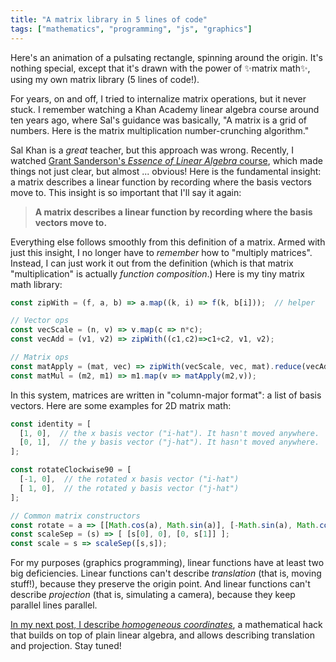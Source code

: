 ```yaml
---
title: "A matrix library in 5 lines of code"
tags: ["mathematics", "programming", "js", "graphics"]
---
```


Here's an animation of a pulsating rectangle, spinning around the origin.
It's nothing special, except that it's drawn with the power of ✨matrix math✨,
using my own matrix library (5 lines of code!).

<canvas id="anim" style="background-color: rgb(255,255,200); width: 400px"></canvas>

For years, on and off, I tried to internalize matrix operations, but it never stuck.
I remember watching a Khan Academy linear algebra course around ten years ago,
where Sal's guidance was basically,
"A matrix is a grid of numbers.
Here is the matrix multiplication number-crunching algorithm."

Sal Khan is a _great_ teacher, but this approach was wrong.
Recently, I watched [Grant Sanderson's _Essence of Linear Algebra_ course](https://www.youtube.com/playlist?list=PLZHQObOWTQDPD3MizzM2xVFitgF8hE_ab),
which made things not just clear, but almost ... obvious!
Here is the fundamental insight:
a matrix describes a linear function by recording where the basis vectors move to.
This insight is so important that I'll say it again:

> **A matrix describes a linear function by recording where the basis vectors move to.**

Everything else follows smoothly from this definition of a matrix.
Armed with just this insight,
I no longer have to _remember_ how to "multiply matrices".
Instead, I can just work it out from the definition
(which is that matrix "multiplication" is actually _function composition_.)
Here is my tiny matrix math library:

```js
const zipWith = (f, a, b) => a.map((k, i) => f(k, b[i]));  // helper

// Vector ops
const vecScale = (n, v) => v.map(c => n*c);
const vecAdd = (v1, v2) => zipWith((c1,c2)=>c1+c2, v1, v2);

// Matrix ops
const matApply = (mat, vec) => zipWith(vecScale, vec, mat).reduce(vecAdd);
const matMul = (m2, m1) => m1.map(v => matApply(m2,v));
```

In this system, matrices are written in "column-major format":
a list of basis vectors.
Here are some examples for 2D matrix math:

```js 
const identity = [
  [1, 0],  // the x basis vector ("i-hat"). It hasn't moved anywhere.
  [0, 1],  // the y basis vector ("j-hat"). It hasn't moved anywhere.
];

const rotateClockwise90 = [
  [-1, 0],  // the rotated x basis vector ("i-hat")
  [ 1, 0],  // the rotated y basis vector ("j-hat")
];

// Common matrix constructors
const rotate = a => [[Math.cos(a), Math.sin(a)], [-Math.sin(a), Math.cos(a)]];
const scaleSep = (s) => [ [s[0], 0], [0, s[1]] ];
const scale = s => scaleSep([s,s]);
```

For my purposes (graphics programming),
linear functions have at least two big deficiencies.
Linear functions can't describe _translation_ (that is, moving stuff!),
because they preserve the origin point.
And linear functions can't describe _projection_
(that is, simulating a camera),
because they keep parallel lines parallel.

[In my next post, I describe _homogeneous coordinates_](/2020/11/28/homogeneous-coordinates-in-2d-from-scratch/),
a mathematical hack that builds on top of plain linear algebra,
and allows describing translation and projection.
Stay tuned!

<script>
  const canvasEl = document.getElementById("anim");
  canvasEl.width = 800;
  canvasEl.height = 500;
  const ctx = canvasEl.getContext("2d");

  const drawShape = shape => {
    ctx.beginPath();
    ctx.moveTo(shape[0][0] + canvasEl.width/2, shape[0][1] + canvasEl.height/2);
    for (const p of shape.slice(1)) {
      ctx.lineTo(p[0] + canvasEl.width/2, p[1] + canvasEl.height/2);
    }
    ctx.closePath();
    ctx.lineWidth = 4;
    ctx.stroke();
  };

  const zipWith = (f, a, b) => a.map((k, i) => f(k, b[i]));

  const vecScale = (n, v) => v.map(c => n*c);
  const vecAdd = (v1, v2) => zipWith((c1,c2)=>c1+c2, v1, v2);
  const matApply = (mat, vec) => zipWith(vecScale, vec, mat).reduce(vecAdd);
  const matMul = (m2, m1) => m1.map(v => matApply(m2,v));

  // Convenience fns
  const matSeq = ms => ms.slice(1).reduce((acc,m) => matMul(m,acc), ms[0]);
  const matApplyToShape = (m, s) => s.map(p => matApply(m, p));

  // Done with generic matrix lib
  // Now our 2D homogeneous coordinates lib

  const rotate = a => [[Math.cos(a), Math.sin(a)], [-Math.sin(a), Math.cos(a)]];
  const scaleSep = (s) => [ [s[0], 0], [0, s[1]] ];
  const scale = s => scaleSep([s,s]);

  const unitSquare = [[-1, 1], [-1, -1], [1, -1], [1, 1]];
  const fatRectangle = matApplyToShape(scaleSep([1, 0.5]), unitSquare);

  const viewMatrix = scale(50);

  const onFrame = ts => {
    const animMatrix = matSeq([
      rotate(ts / 300),
      scale(Math.sin(ts/1000)),
    ]);

    const objectWorldSpace = matApplyToShape(animMatrix, fatRectangle);

    canvasEl.width = canvasEl.width; // clear

    ctx.strokeStyle = 'lightgrey';
    drawShape(matApplyToShape(viewMatrix, [[-0.1,0], [0.1,0]])); // draw the origin
    drawShape(matApplyToShape(viewMatrix, [[0,-0.1], [0,0.1]])); // draw the origin

    ctx.strokeStyle = 'black';
    drawShape(matApplyToShape(viewMatrix, objectWorldSpace));

    window.setTimeout(() => window.requestAnimationFrame(onFrame), 20);
  };

  window.requestAnimationFrame(onFrame);
</script>